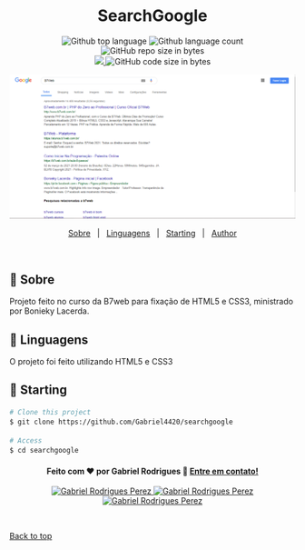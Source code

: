 
<h1 align="center">SearchGoogle</h1>

<p align="center">
  <img alt="Github top language" src="https://img.shields.io/github/languages/top/Gabriel4420/searchgoogle?color=green">

  <img alt="Github language count" src="https://img.shields.io/github/languages/count/Gabriel4420/searchgoogle?color=green">

  <img alt="GitHub repo size in bytes" src="https://img.shields.io/github/repo-size/Gabriel4420/searchgoogle?color=green">
  
  <br>
  
  <a href="https://www.codacy.com/manual/Gabriel4420/searchgoogle?utm_source=github.com&amp;utm_medium=referral&amp;utm_content=Gabriel4420/searchgoogle&amp;utm_campaign=Badge_Grade">
    <img src="https://app.codacy.com/project/badge/Grade/6dd6b46abeb14e99935a2b9ac5c6ede2"/>
  </a>
  
  <img alt="GitHub code size in bytes" src="https://img.shields.io/github/last-commit/Gabriel4420/searchgoogle?color=green">

</p>

<p align="center">
  <img alt="Gif da Aplicação" src="src/assets/HomeApp.png" />
</p>

<p align="center">
  <a href="#dart-about">Sobre</a> &#xa0; | &#xa0; 
  <a href="#rocket-technologies">Linguagens</a> &#xa0; | &#xa0;
  <a href="#checkered_flag-starting">Starting</a> &#xa0; | &#xa0;
  <a href="https://github.com/gabriel4420" target="_blank">Author</a>
</p>

<br>

## :dart: Sobre ##

Projeto feito no curso da B7web para fixação de HTML5 e CSS3, ministrado por Bonieky Lacerda.



## :rocket: Linguagens ##

O projeto foi feito utilizando HTML5 e CSS3

## :checkered_flag: Starting ##

```bash
# Clone this project
$ git clone https://github.com/Gabriel4420/searchgoogle

# Access
$ cd searchgoogle
```


<h4 align="center">
  Feito com ❤️ por Gabriel Rodrigues 👋️ <a href="mailto:gabriel_rodrigues_perez@hotmail.com">Entre em contato!</a>
</h4>

<p align="center">

  <a href="https://www.linkedin.com/in/gabriel-rodrigues-perez-2069b072/">
    <img alt="Gabriel Rodrigues Perez" src="https://img.shields.io/badge/LinkedIn-Gabriel_Rodrigues-0e76a8?style=flat&logoColor=white&logo=linkedin">
  </a>
  <a href="https://www.facebook.com/gabriel.rodrigues.perez">
    <img alt="Gabriel Rodrigues Perez" src="https://img.shields.io/badge/Facebook-Gabriel_Rodrigues-1778F2?style=flat&logoColor=white&logo=facebook">
  </a>
  <a href="https://www.instagram.com/gabriel_rodrigues_perez/">
    <img alt="Gabriel Rodrigues Perez" src="https://img.shields.io/badge/Instagram-@gabriel4420-833AB4?style=flat&logoColor=white&logo=instagram">
  </a>
  
  
</p>

&#xa0;

<a href="#top">Back to top</a>
